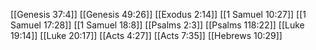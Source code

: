 [[Genesis 37:4]]
[[Genesis 49:26]]
[[Exodus 2:14]]
[[1 Samuel 10:27]]
[[1 Samuel 17:28]]
[[1 Samuel 18:8]]
[[Psalms 2:3]]
[[Psalms 118:22]]
[[Luke 19:14]]
[[Luke 20:17]]
[[Acts 4:27]]
[[Acts 7:35]]
[[Hebrews 10:29]]
